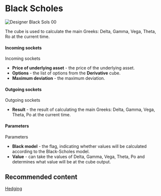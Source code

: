 # Black Scholes

![Designer Black Sols 00](~/images/Designer_Black_Scholes_00.png)

The cube is used to calculate the main Greeks: Delta, Gamma, Vega, Theta, Ro at the current time.

#### Incoming sockets

Incoming sockets

- **Price of underlying asset** \- the price of the underlying asset.
- **Options** \- the list of options from the **Derivative** cube.
- **Maximum deviation** \- the maximum deviation.

#### Outgoing sockets

Outgoing sockets

- **Result** \- the result of calculating the main Greeks: Delta, Gamma, Vega, Theta, Po at the current time.

#### Parameters

Parameters

- **Black model** \- the flag, indicating whether values will be calculated according to the Black\-Scholes model.
- **Value** \- can take the values of Delta, Gamma, Vega, Theta, Po and determines what value will be at the cube output.

## Recommended content

[Hedging](Designer_Hedging.md)
